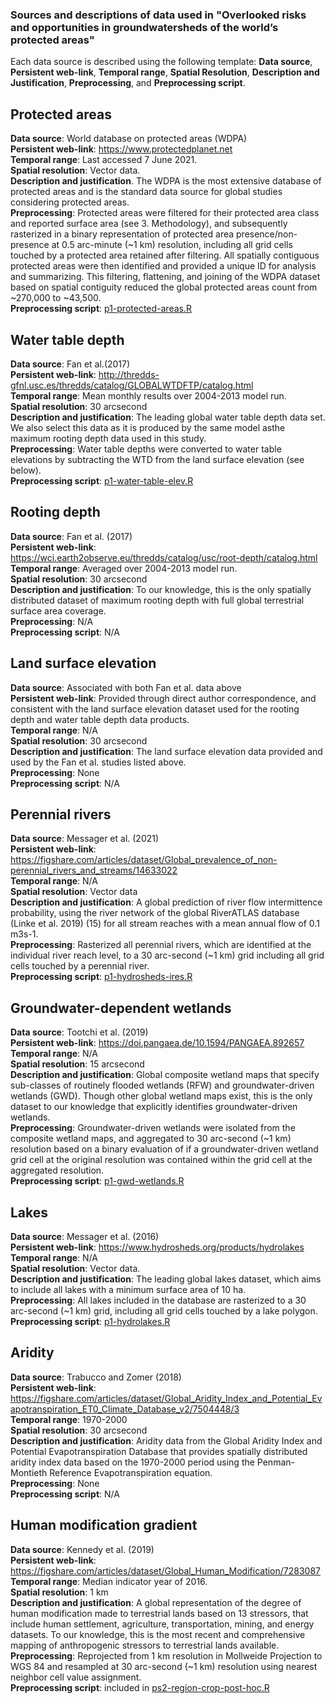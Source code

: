 ### Sources and descriptions of data used in "Overlooked risks and opportunities in groundwatersheds of the world’s protected areas"

Each data source is described using the following template: **Data source**, **Persistent web-link**, **Temporal range**, **Spatial Resolution**, **Description and Justification**, **Preprocessing**, and **Preprocessing script**. 

## Protected areas
**Data source**: World database on protected areas (WDPA) <br>
**Persistent web-link**: <https://www.protectedplanet.net> <br>
**Temporal range**: Last accessed 7 June 2021. <br>
**Spatial resolution**: Vector data. <br>
**Description and justification**. The WDPA is the most extensive database of protected areas and is the standard data source for global studies considering protected areas. <br>
**Preprocessing**: Protected areas were filtered for their protected area class and reported surface area (see 3. Methodology), and subsequently rasterized in a binary representation of protected area presence/non-presence at 0.5 arc-minute (\~1 km) resolution, including all grid cells touched by a protected area retained after filtering. All spatially contiguous protected areas were then identified and provided a unique ID for analysis and summarizing. This filtering, flattening, and joining of the WDPA dataset based on spatial contiguity reduced the global protected areas count from \~270,000 to \~43,500. <br>
**Preprocessing script**: [p1-protected-areas.R](https://github.com/XanderHuggins/groundwatersheds-for-PAs/blob/main/scripts/1-preprocessing/p1-protected-areas.R) <br>

## Water table depth
**Data source**: Fan et al.(2017) <br>
**Persistent web-link**: <http://thredds-gfnl.usc.es/thredds/catalog/GLOBALWTDFTP/catalog.html> <br>
**Temporal range**: Mean monthly results over 2004-2013 model run. <br>
**Spatial resolution**: 30 arcsecond <br>
**Description and justification**: The leading global water table depth data set. We also select this data as it is produced by the same model asthe maximum rooting depth data used in this study. <br>
**Preprocessing**: Water table depths were converted to water table elevations by subtracting the WTD from the land surface elevation (see below). <br>
**Preprocessing script**: [p1-water-table-elev.R](https://github.com/XanderHuggins/groundwatersheds-for-PAs/blob/main/scripts/1-preprocessing/p1-water-table-elev.R) <br>

## Rooting depth
**Data source**: Fan et al. (2017) <br>
**Persistent web-link**: <https://wci.earth2observe.eu/thredds/catalog/usc/root-depth/catalog.html>  <br>
**Temporal range**: Averaged over 2004-2013 model run. <br>
**Spatial resolution**: 30 arcsecond <br>
**Description and justification**: To our knowledge, this is the only spatially distributed dataset of maximum rooting depth with full global terrestrial surface area coverage. <br>
**Preprocessing**: N/A <br>
**Preprocessing script**: N/A <br>

## Land surface elevation
**Data source**: Associated with both Fan et al. data above <br>
**Persistent web-link**: Provided through direct author correspondence, and consistent with the land surface elevation dataset used for the rooting depth and water table depth data products. <br>
**Temporal range**: N/A <br>
**Spatial resolution**: 30 arcsecond <br>
**Description and justification**: The land surface elevation data provided and used by the Fan et al. studies listed above. <br> 
**Preprocessing**: None <br>
**Preprocessing script**: N/A <br>

## Perennial rivers 
**Data source**: Messager et al. (2021) <br>
**Persistent web-link**: <https://figshare.com/articles/dataset/Global_prevalence_of_non-perennial_rivers_and_streams/14633022> <br>
**Temporal range**: N/A <br>
**Spatial resolution**: Vector data <br>
**Description and justification**: A global prediction of river flow intermittence probability, using the river network of the global RiverATLAS database (Linke et al. 2019) (15) for all stream reaches with a mean annual flow of 0.1 m3s-1. <br>
**Preprocessing**: Rasterized all perennial rivers, which are identified at the individual river reach level, to a 30 arc-second (\~1 km) grid including all grid cells touched by a perennial river. <br>
**Preprocessing script**: [p1-hydrosheds-ires.R](https://github.com/XanderHuggins/groundwatersheds-for-PAs/blob/main/scripts/1-preprocessing/p1-hydrosheds-ires.R) <br>

## Groundwater-dependent wetlands
**Data source**: Tootchi et al. (2019) <br>
**Persistent web-link**: <https://doi.pangaea.de/10.1594/PANGAEA.892657> <br>
**Temporal range**: N/A <br>
**Spatial resolution**: 15 arcsecond <br>
**Description and justification**: Global composite wetland maps that specify sub-classes of routinely flooded wetlands (RFW) and groundwater-driven wetlands (GWD). Though other global wetland maps exist, this is the only dataset to our knowledge that explicitly identifies groundwater-driven wetlands. <br>
**Preprocessing**: Groundwater-driven wetlands were isolated from the composite wetland maps, and aggregated to 30 arc-second (\~1 km) resolution based on a binary evaluation of if a groundwater-driven wetland grid cell at the original resolution was contained within the grid cell at the aggregated resolution. <br>
**Preprocessing script**: [p1-gwd-wetlands.R](https://github.com/XanderHuggins/groundwatersheds-for-PAs/blob/main/scripts/1-preprocessing/p1-gwd-wetlands.R) <br>

## Lakes
**Data source**: Messager et al. (2016) <br>
**Persistent web-link**: <https://www.hydrosheds.org/products/hydrolakes> <br>
**Temporal range**: N/A <br>
**Spatial resolution**: Vector data. <br>
**Description and justification**: The leading global lakes dataset, which aims to include all lakes with a minimum surface area of 10 ha. <br>
**Preprocessing**: All lakes included in the database are rasterized to a 30 arc-second (\~1 km) grid, including all grid cells touched by a lake polygon. <br>
**Preprocessing script**: [p1-hydrolakes.R](https://github.com/XanderHuggins/groundwatersheds-for-PAs/blob/main/scripts/1-preprocessing/p1-hydrolakes.R) <br>

## Aridity
**Data source**: Trabucco and Zomer (2018) <br>
**Persistent web-link**: <https://figshare.com/articles/dataset/Global_Aridity_Index_and_Potential_Evapotranspiration_ET0_Climate_Database_v2/7504448/3> <br>
**Temporal range**: 1970-2000 <br>
**Spatial resolution**: 30 arcsecond  <br>
**Description and justification**: Aridity data from the Global Aridity Index and Potential Evapotranspiration Database that provides spatially distributed aridity index data based on the 1970-2000 period using the Penman-Montieth Reference Evapotranspiration equation. <br>
**Preprocessing**: None <br>
**Preprocessing script**: N/A <br>

## Human modification gradient
**Data source**: Kennedy et al. (2019) <br>
**Persistent web-link**: <https://figshare.com/articles/dataset/Global_Human_Modification/7283087> <br>
**Temporal range**: Median indicator year of 2016. <br>
**Spatial resolution**: 1 km <br>
**Description and justification**: A global representation of the degree of human modification made to terrestrial lands based on 13 stressors, that include human settlement, agriculture, transportation, mining, and energy datasets. To our knowledge, this is the most recent and comprehensive mapping of anthropogenic stressors to terrestrial lands available. <br>
**Preprocessing**: Reprojected from 1 km resolution in Mollweide Projection to WGS 84 and resampled at 30 arc-second (\~1 km) resolution using nearest neighbor cell value assignment. <br>
**Preprocessing script**: included in [ps2-region-crop-post-hoc.R](https://github.com/XanderHuggins/groundwatersheds-for-PAs/blob/main/scripts/1-preprocessing/ps2-region-crop-post-hoc.R) <br>
